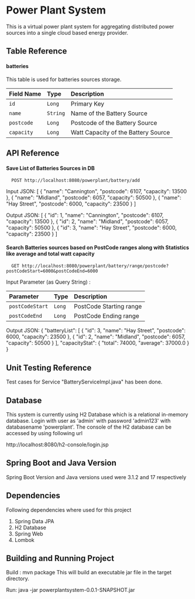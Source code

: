 
# Power Plant System

This is a virtual power plant system for aggregating distributed power sources into
a single cloud based energy provider.
## Table Reference
#### batteries
This table is used for batteries sources storage.


| Field Name     | Type     | Description                         |
|:---------------|:---------|:------------------------------------|
| `id`           | `Long`   | Primary Key                         |
| `name`         | `String` | Name of the Battery Source          |
| `postcode`     | `Long`   | Postcode of the Battery Source      |
| `capacity`     | `Long`   | Watt Capacity of the Battery Source |

## API Reference

#### Save List of Batteries Sources in DB

```http
  POST http://localhost:8080/powerplant/battery/add                           
```
Input JSON:
[
{
"name": "Cannington",
"postcode": 6107,
"capacity": 13500
},
{
"name": "Midland",
"postcode": 6057,
"capacity": 50500
},
{
"name": "Hay Street",
"postcode": 6000,
"capacity": 23500
}
]

Output JSON:
[
{
"id": 1,
"name": "Cannington",
"postcode": 6107,
"capacity": 13500
},
{
"id": 2,
"name": "Midland",
"postcode": 6057,
"capacity": 50500
},
{
"id": 3,
"name": "Hay Street",
"postcode": 6000,
"capacity": 23500
}
]

#### Search Batteries sources based on PostCode ranges along with Statistics like average and total watt capacity

```http
  GET http://localhost:8080/powerplant/battery/range/postcode?postCodeStart=6000&postCodeEnd=6000
```
Input Parameter (as Query String)
:

| Parameter       | Type   | Description             |
|:----------------|:-------|:------------------------|
| `postCodeStart` | `Long` | PostCode Starting range |
| `postCodeEnd`   | `Long` | PostCode Ending range   |

Output JSON:
{
"batteryList": [
{
"id": 3,
"name": "Hay Street",
"postcode": 6000,
"capacity": 23500
},
{
"id": 2,
"name": "Midland",
"postcode": 6057,
"capacity": 50500
}
],
"capacityStat": {
"total": 74000,
"average": 37000.0
}
}

## Unit Testing Reference

Test cases for Service "BatteryServiceImpl.java" has been done.

## Database

This system is currently using H2 Database which is a relational in-memory database. Login with user as 'admin' with password 'admin123' with databasename 'powerplant'. The console of the H2 database can be accessed by using following url

http://localhost:8080/h2-console/login.jsp

## Spring Boot and Java Version

Spring Boot Version and Java versions used were 3.1.2 and 17 respectively
## Dependencies

Following dependencies where used for this project

1. Spring Data JPA
2. H2 Database
3. Spring Web
4. Lombok


## Building and Running Project

Build : mvn package
This will build an executable jar file in the target directory.

Run: java -jar powerplantsystem-0.0.1-SNAPSHOT.jar